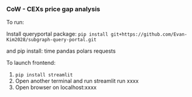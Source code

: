 ### CoW - CEXs price gap analysis 

To run: 

Install queryportal package: 
`pip install git+https://github.com/Evan-Kim2028/subgraph-query-portal.git`

and 
pip install: 
time
pandas 
polars
requests 


To launch frontend: 

1. `pip install streamlit`
2. Open another terminal and run streamlit run xxxx
3. Open browser on localhost:xxxx

